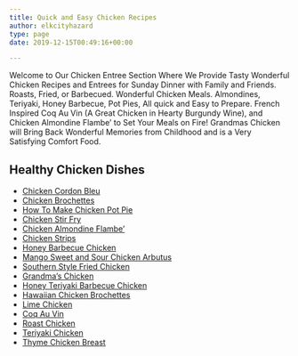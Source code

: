 ```yaml
---
title: Quick and Easy Chicken Recipes
author: elkcityhazard
type: page
date: 2019-12-15T00:49:16+00:00

---
```

Welcome to Our Chicken Entree Section Where We Provide Tasty Wonderful Chicken Recipes and Entrees for Sunday Dinner with Family and Friends. Roasts, Fried, or Barbecued. Wonderful Chicken Meals. Almondines, Teriyaki, Honey Barbecue, Pot Pies, All quick and Easy to Prepare. French Inspired Coq Au Vin (A Great Chicken in Hearty Burgundy Wine), and Chicken Almondine Flambe&#8217; to Set Your Meals on Fire! Grandmas Chicken will Bring Back Wonderful Memories from Childhood and is a Very Satisfying Comfort Food.

## Healthy Chicken Dishes

  * [Chicken Cordon Bleu][1]
  * [Chicken Brochettes][2]
  * [How To Make Chicken Pot Pie][3]
  * [Chicken Stir Fry][4]
  * [Chicken Almondine Flambe&#8217;][5]
  * [Chicken Strips][6]
  * [Honey Barbecue Chicken][7]
  * [Mango Sweet and Sour Chicken Arbutus][8]
  * [Southern Style Fried Chicken][9]
  * [Grandma&#8217;s Chicken][10]
  * [Honey Teriyaki Barbecue Chicken][11]
  * [Hawaiian Chicken Brochettes][12]
  * [Lime Chicken][13]
  * [Coq Au Vin][14]
  * [Roast Chicken][15]
  * [Teriyaki Chicken][16]
  * [Thyme Chicken Breast][17]

 [1]: /wordpress/index.php/recipes-for-special-occasions-and-events/easy-chicken-cordon-bleu/
 [2]: /wordpress/index.php/grilling-cookouts-and-barbecues/chicken-brochettes-recipe/
 [3]: /wordpress/index.php/quick-and-easy-chicken-recipes/how-to-make-chicken-pot-pie/
 [4]: /wordpress/index.php/quick-and-easy-chicken-recipes/easy-chicken-stir-fry/
 [5]: /wordpress/index.php/recipes-for-special-occasions-and-events/chicken-almondine-flambe/
 [6]: /wordpress/index.php/quick-and-easy-chicken-recipes/homemade-chicken-strips/
 [7]: /wordpress/index.php/grilling-cookouts-and-barbecues/honey-barbecue-chicken-recipe/
 [8]: /wordpress/index.php/institutional-recipes-for-200/mango-sweet-and-sour-chicken-arbutus/
 [9]: /wordpress/index.php/quick-and-easy-chicken-recipes/southern-style-fried-chicken/
 [10]: /wordpress/index.php/recipes-for-special-occasions-and-events/grandmas-fried-chicken/
 [11]: /wordpress/index.php/grilling-cookouts-and-barbecues/honey-barbecue-teriyaki-chicken/
 [12]: /wordpress/index.php/grilling-cookouts-and-barbecues/hawaiian-chicken-brochettes-recipe/
 [13]: /wordpress/index.php/chef-franks-seasoning-recipes/simple-lime-chicken-entree/
 [14]: /wordpress/index.php/recipes-for-special-occasions-and-events/easy-coq-au-vin-recipe/
 [15]: /wordpress/index.php/chef-franks-seasoning-recipes/roasted-chicken-entree/
 [16]: /wordpress/index.php/chef-franks-seasoning-recipes/delicious-homemade-teriyaki-chicken/
 [17]: /wordpress/index.php/chef-franks-seasoning-recipes/thyme-chicken-breast-entree/